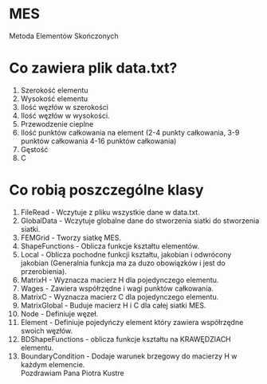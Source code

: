 # MES
Metoda Elementów Skończonych  
# Co zawiera plik data.txt?  
1. Szerokość elementu
2. Wysokość elementu
3. Ilość węzłów w szerokości
4. Ilość węzłów w wysokości.
5. Przewodzenie cieplne
6. Ilość punktów całkowania na element (2-4 punkty całkowania, 3-9 punktów całkowania 4-16 punktów całkowania)
7. Gęstość
8. C
# Co robią poszczególne klasy  
1. FileRead - Wczytuje z pliku wszystkie dane w data.txt.  
2. GlobalData - Wczytuje globalne dane do stworzenia siatki do stworzenia siatki.  
3. FEMGrid - Tworzy siatkę MES.  
4. ShapeFunctions - Oblicza funkcje kształtu elementów.  
5. Local - Oblicza pochodne funkcji kształtu, jakobian i odwrócony jakobian (Generalnia funkcja ma za duzo obowiązków i jest do przerobienia).  
6. MatrixH - Wyznacza macierz H dla pojedynczego elementu.  
7. Wages - Zawiera współrzędne i wagi punktów całkowania.  
8. MatrixC - Wyznacza macierz C dla pojedynczego elementu.  
9. MatrixGlobal - Buduje macierz H i C dla całej siatki MES.  
10. Node - Definiuje węzeł.  
11. Element - Definiuje pojedyńczy element który zawiera współrzędne swoich węzłów.  
12. BDShapeFunctions - oblicza funkcje kształtu na KRAWĘDZIACH elementu.  
13. BoundaryCondition - Dodaje warunek brzegowy do macierzy H w każdym elemencie.  
Pozdrawiam Pana Piotra Kustre
